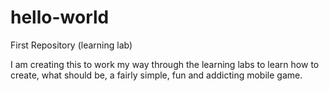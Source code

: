 # hello-world
First Repository (learning lab)

I am creating this to work my way through the learning labs to learn how to create,
what should be,
a fairly simple, fun and addicting mobile game. 
